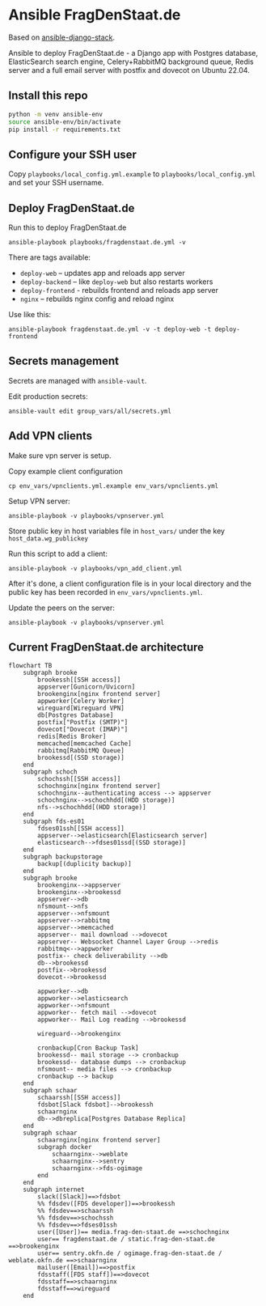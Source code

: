 # Ansible FragDenStaat.de

Based on [ansible-django-stack](https://github.com/jcalazan/ansible-django-stack).

Ansible to deploy FragDenStaat.de - a Django app with Postgres database, ElasticSearch search engine, Celery+RabbitMQ background queue, Redis server and a full email server with postfix and dovecot on Ubuntu 22.04.


## Install this repo

```bash
python -m venv ansible-env
source ansible-env/bin/activate
pip install -r requirements.txt
```

## Configure your SSH user

Copy `playbooks/local_config.yml.example` to `playbooks/local_config.yml` and set your SSH username.

## Deploy FragDenStaat.de

Run this to deploy FragDenStaat.de

    ansible-playbook playbooks/fragdenstaat.de.yml -v

There are tags available:

- `deploy-web` – updates app and reloads app server
- `deploy-backend` – like `deploy-web` but also restarts workers
- `deploy-frontend` - rebuilds frontend and reloads app server
- `nginx` – rebuilds nginx config and reload nginx

Use like this:

```
ansible-playbook fragdenstaat.de.yml -v -t deploy-web -t deploy-frontend
```

## Secrets management

Secrets are managed with `ansible-vault`.

Edit production secrets:

```
ansible-vault edit group_vars/all/secrets.yml
```

## Add VPN clients

Make sure vpn server is setup.

Copy example client configuration

```
cp env_vars/vpnclients.yml.example env_vars/vpnclients.yml
```

Setup VPN server:
```
ansible-playbook -v playbooks/vpnserver.yml
```

Store public key in host variables file in `host_vars/` under the key `host_data.wg_publickey`

Run this script to add a client:

```
ansible-playbook -v playbooks/vpn_add_client.yml
```

After it's done, a client configuration file is in your local directory and the public key has been recorded in `env_vars/vpnclients.yml`.

Update the peers on the server:

```
ansible-playbook -v playbooks/vpnserver.yml
```


## Current FragDenStaat.de architecture

```mermaid
flowchart TB
    subgraph brooke
        brookessh[[SSH access]]
        appserver[Gunicorn/Uvicorn]
        brookenginx[nginx frontend server]
        appworker[Celery Worker]
        wireguard[Wireguard VPN]
        db[Postgres Database]
        postfix["Postfix (SMTP)"]
        dovecot["Dovecot (IMAP)"]
        redis[Redis Broker]
        memcached[memcached Cache]
        rabbitmq[RabbitMQ Queue]
        brookessd[(SSD storage)]
    end
    subgraph schoch
        schochssh[[SSH access]]
        schochnginx[nginx frontend server]
        schochnginx--authenticating access --> appserver
        schochnginx-->schochhdd[(HDD storage)]
        nfs-->schochhdd[(HDD storage)]
    end
    subgraph fds-es01
        fdses01ssh[[SSH access]]
        appserver-->elasticsearch[Elasticsearch server]
        elasticsearch-->fdses01ssd[(SSD storage)]
    end
    subgraph backupstorage
        backup[(duplicity backup)]
    end
    subgraph brooke
        brookenginx-->appserver
        brookenginx-->brookessd
        appserver-->db
        nfsmount-->nfs
        appserver-->nfsmount
        appserver-->rabbitmq
        appserver-->memcached
        appserver-- mail download -->dovecot
        appserver-- Websocket Channel Layer Group -->redis
        rabbitmq<-->appworker
        postfix-- check deliverability -->db
        db-->brookessd
        postfix-->brookessd
        dovecot-->brookessd

        appworker-->db
        appworker-->elasticsearch
        appworker-->nfsmount
        appworker-- fetch mail -->dovecot
        appworker-- Mail Log reading -->brookessd

        wireguard-->brookenginx

        cronbackup[Cron Backup Task]
        brookessd-- mail storage --> cronbackup
        brookessd-- database dumps --> cronbackup
        nfsmount-- media files --> cronbackup
        cronbackup --> backup
    end
    subgraph schaar
        schaarssh[[SSH access]]
        fdsbot[Slack fdsbot]-->brookessh
        schaarnginx
        db-->dbreplica[Postgres Database Replica]
    end
    subgraph schaar
        schaarnginx[nginx frontend server]
        subgraph docker
            schaarnginx-->weblate
            schaarnginx-->sentry
            schaarnginx-->fds-ogimage
        end
    end
    subgraph internet
        slack([Slack])==>fdsbot
        %% fdsdev([FDS developer])==>brookessh
        %% fdsdev==>schaarssh
        %% fdsdev==>schochssh
        %% fdsdev==>fdses01ssh
        user([User])== media.frag-den-staat.de ==>schochnginx
        user== fragdenstaat.de / static.frag-den-staat.de ==>brookenginx
        user== sentry.okfn.de / ogimage.frag-den-staat.de / weblate.okfn.de ==>schaarnginx
        mailuser([Email])==>postfix
        fdsstaff([FDS staff])==>dovecot
        fdsstaff==>schaarnginx
        fdsstaff==>wireguard
    end
```
